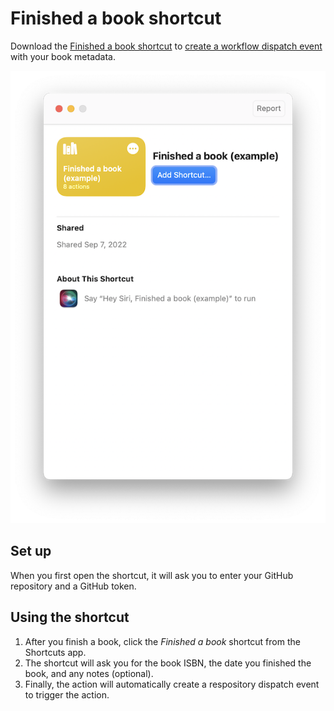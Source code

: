 # Finished a book shortcut

Download the [Finished a book shortcut](Finished%20a%20book.shortcut) to [create a workflow dispatch event](https://docs.github.com/en/rest/actions/workflows#create-a-workflow-dispatch-event) with your book metadata.

![](thumbnail.png)

## Set up

When you first open the shortcut, it will ask you to enter your GitHub repository and a GitHub token.

## Using the shortcut

1. After you finish a book, click the _Finished a book_ shortcut from the Shortcuts app.
2. The shortcut will ask you for the book ISBN, the date you finished the book, and any notes (optional).
3. Finally, the action will automatically create a respository dispatch event to trigger the action.
